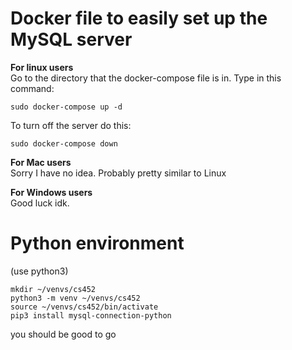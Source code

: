 # Docker file to easily set up the MySQL server

**For linux users**\
Go to the directory that the docker-compose file is in. Type in this command:

	sudo docker-compose up -d
  
To turn off the server do this:

	sudo docker-compose down
  
**For Mac users**\
Sorry I have no idea. Probably pretty similar to Linux

**For Windows users**\
Good luck idk.


# Python environment

(use python3)

	mkdir ~/venvs/cs452
	python3 -m venv ~/venvs/cs452
	source ~/venvs/cs452/bin/activate
	pip3 install mysql-connection-python
you should be good to go
	
